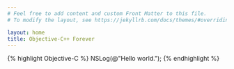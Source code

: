 ```yaml
---
# Feel free to add content and custom Front Matter to this file.
# To modify the layout, see https://jekyllrb.com/docs/themes/#overriding-theme-defaults

layout: home
title: Objective-C++ Forever
---
```

{% highlight Objective-C %}
NSLog(@"Hello world.");
{% endhighlight %}
